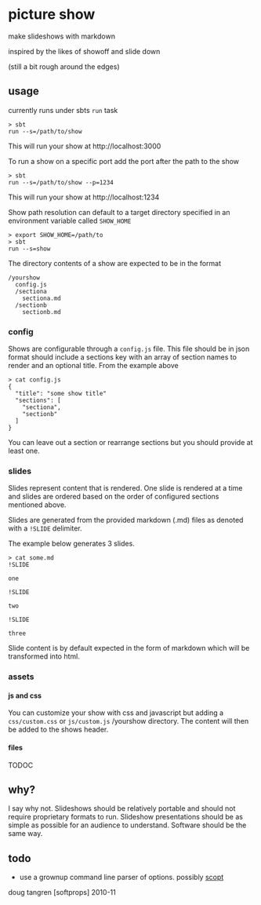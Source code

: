# picture show

make slideshows with markdown

inspired by the likes of showoff and slide down

(still a bit rough around the edges)

## usage

currently runs under sbts `run` task

    > sbt
    run --s=/path/to/show

This will run your show at http://localhost:3000

To run a show on a specific port add the port after the path to the show

    > sbt
    run --s=/path/to/show --p=1234

This will run your show at http://localhost:1234

Show path resolution can default to a target directory specified in an environment variable called `SHOW_HOME`

    > export SHOW_HOME=/path/to
    > sbt
    run --s=show

The directory contents of a show are expected to be in the format


    /yourshow
      config.js
      /sectiona
        sectiona.md
      /sectionb
        sectionb.md


### config

Shows are configurable through a `config.js` file. This file should be in json
format should include a sections key with an array of section names to render and an optional title. From the example above


    > cat config.js
    {
      "title": "some show title"
      "sections": [
        "sectiona",
        "sectionb"
      ]
    }

You can leave out a section or rearrange sections but you should provide at least one.

### slides

Slides represent content that is rendered. One slide is rendered at a time and slides are ordered based on the order of configured sections mentioned above.

Slides are generated from the provided markdown (.md) files as denoted with
a `!SLIDE` delimiter.

The example below generates 3 slides.

    > cat some.md
    !SLIDE

    one

    !SLIDE

    two

    !SLIDE

    three

Slide content is by default expected in the form of markdown which will be transformed into html.

### assets

#### js and css

You can customize your show with css and javascript but adding a `css/custom.css` or `js/custom.js` /yourshow directory. The content will then be added to the shows header.

#### files

TODOC

## why?

I say why not. Slideshows should be relatively portable and should not require proprietary formats to run. Slideshow presentations should be as simple as possible for an audience to understand. Software should be the same way.


## todo

* use a grownup command line parser of options. possibly [scopt](https://github.com/jstrachan/scopt)

doug tangren [softprops] 2010-11
